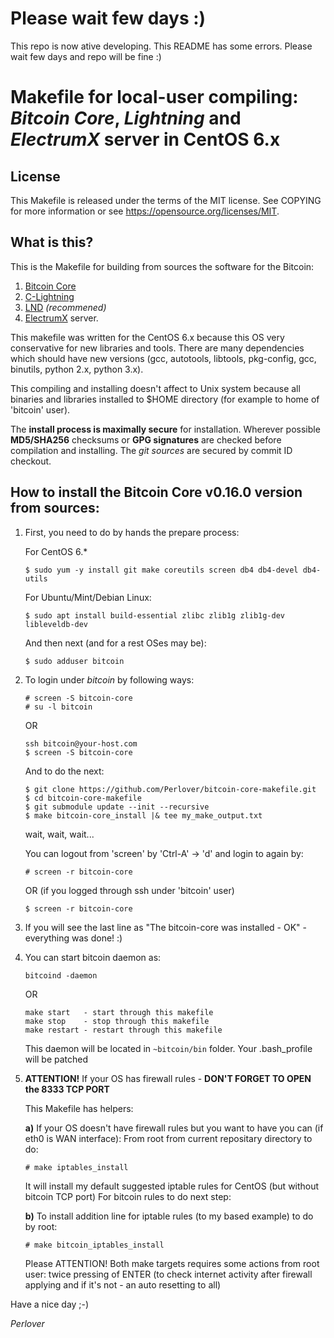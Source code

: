 # Please wait few days :)

This repo is now ative developing. This README has some errors. Please wait few days and repo will be fine :)

# Makefile for local-user compiling: *Bitcoin Core*, *Lightning* and *ElectrumX* server in CentOS 6.x

## License

This Makefile is released under the terms of the MIT license. See COPYING for
more information or see https://opensource.org/licenses/MIT.

## What is this?

This is the Makefile for building from sources the software for the Bitcoin:

1. [Bitcoin Core][bitcoin-core]
2. [C-Lightning][c-lightning]
3. [LND][lnd] *(recommened)*
4. [ElectrumX][electrumx] server.

This makefile was written for the CentOS 6.x because this OS very conservative
for new libraries and tools. There are many dependencies which should have new
versions (gcc, autotools, libtools, pkg-config, gcc, binutils, python 2.x,
python 3.x).

[bitcoin-core]: https://github.com/bitcoin/bitcoin "Bitcoin Core full-node"
[c-lightning]:  https://github.com/ElementsProject/lightning "Lightning node from BlockStream"
[lnd]:          https://github.com/lightningnetwork/lnd "Lightning node from Lightning Labs"
[electrumx]:    https://github.com/kyuupichan/electrumx "Alternative Electrum server"

This compiling and installing doesn't affect to Unix system because all binaries
and libraries installed to $HOME directory (for example to home of 'bitcoin'
user).

The **install process is maximally secure** for installation. Wherever possible
**MD5/SHA256** checksums or **GPG signatures** are checked before compilation and
installing. The *git sources* are secured by commit ID checkout.

## How to install the Bitcoin Core v0.16.0 version from sources:

1.  First, you need to do by hands the prepare process:

    For CentOS 6.*

        $ sudo yum -y install git make coreutils screen db4 db4-devel db4-utils

    For Ubuntu/Mint/Debian Linux:

        $ sudo apt install build-essential zlibc zlib1g zlib1g-dev libleveldb-dev

    And then next (and for a rest OSes may be):

        $ sudo adduser bitcoin

2.  To login under *bitcoin* by following ways:

        # screen -S bitcoin-core
        # su -l bitcoin

    OR

        ssh bitcoin@your-host.com
        $ screen -S bitcoin-core

    And to do the next:

        $ git clone https://github.com/Perlover/bitcoin-core-makefile.git
        $ cd bitcoin-core-makefile
        $ git submodule update --init --recursive
        $ make bitcoin-core_install |& tee my_make_output.txt

    wait, wait, wait...

    You can logout from 'screen' by 'Ctrl-A' -> 'd' and login to again by:

        # screen -r bitcoin-core

    OR (if you logged through ssh under 'bitcoin' user)

        $ screen -r bitcoin-core

3.  If you will see the last line as "The bitcoin-core was installed - OK" - everything was done! :)

4.  You can start bitcoin daemon as:

        bitcoind -daemon

    OR

        make start   - start through this makefile
        make stop    - stop through this makefile
        make restart - restart through this makefile

    This daemon will be located in `~bitcoin/bin` folder. Your .bash_profile will be patched

5.  **ATTENTION!** If your OS has firewall rules - **DON'T FORGET TO OPEN the 8333 TCP PORT**

    This Makefile has helpers:

    **a)** If your OS doesn't have firewall rules but you want to have you can (if
    eth0 is WAN interface):
    From root from current repositary directory to do:

        # make iptables_install

    It will install my default suggested iptable rules for CentOS (but
    without bitcoin TCP port) For bitcoin rules to do next step:

    **b)** To install addition line for iptable rules (to my based example) to do by root:

        # make bitcoin_iptables_install

    Please ATTENTION! Both make targets requires some actions from root user:
    twice pressing of ENTER (to check internet activity after firewall
    applying and if it's not - an auto resetting to all)

Have a nice day ;-)

*Perlover*
